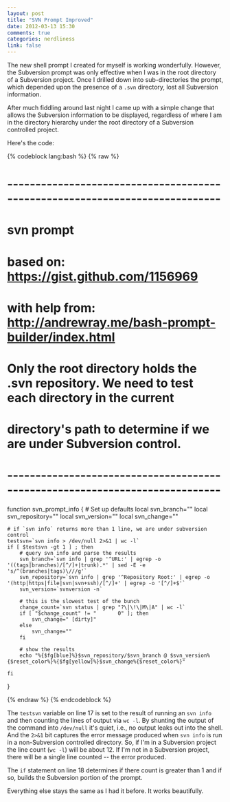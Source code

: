 ```yaml
---
layout: post
title: "SVN Prompt Improved"
date: 2012-03-13 15:30
comments: true
categories: nerdliness
link: false
---
```

The new shell prompt I created for myself is working wonderfully. However, the Subversion prompt was only effective when I was in the root directory of a Subversion project. Once I drilled down into sub-directories the prompt, which depended upon the presence of a `.svn` directory, lost all Subversion information.

After much fiddling around last night I came up with a simple change that allows the Subversion information to be displayed, regardless of where I am in the directory hierarchy under the root directory of a Subversion controlled project.

Here's the code:

{% codeblock lang:bash %}
{% raw %}
# ----------------------------------------------------------------------------
# svn prompt
# based on: https://gist.github.com/1156969 
# with help from: http://andrewray.me/bash-prompt-builder/index.html
# 
# Only the root directory holds the .svn repository. We need to test each directory in the current
# directory's path to determine if we are under Subversion control.
# ----------------------------------------------------------------------------
function svn_prompt_info {
	# Set up defaults
	local svn_branch=""
	local svn_repository=""
	local svn_version=""
	local svn_change=""

	# if `svn info` returns more than 1 line, we are under subversion control
    testsvn=`svn info > /dev/null 2>&1 | wc -l`
    if [ $testsvn -gt 1 ] ; then
		# query svn info and parse the results
		svn_branch=`svn info | grep '^URL:' | egrep -o '((tags|branches)/[^/]+|trunk).*' | sed -E -e 's/^(branches|tags)\///g'`
		svn_repository=`svn info | grep '^Repository Root:' | egrep -o '(http|https|file|svn|svn+ssh)/[^/]+' | egrep -o '[^/]+$'`
		svn_version=`svnversion -n`
		
		# this is the slowest test of the bunch
		change_count=`svn status | grep "?\|\!\|M\|A" | wc -l`
		if [ "$change_count" != "       0" ]; then
			svn_change=" [dirty]"
		else
			svn_change=""
		fi
		
		# show the results
		echo "%{$fg[blue]%}$svn_repository/$svn_branch @ $svn_version%{$reset_color%}%{$fg[yellow]%}$svn_change%{$reset_color%}"
		
	fi
}

{% endraw %}
{% endcodeblock %}

The `testsvn` variable on line 17 is set to the result of running an `svn info` and then counting the lines of output via `wc -l`. By shunting the output of the command into `/dev/null` it's quiet, i.e., no output leaks out into the shell. And the `2>&1` bit captures the error message produced when `svn info` is run in a non-Subversion controlled directory. So, if I'm in a Subversion project the line count (`wc -l`) will be about 12. If I'm not in a Subversion project, there will be a single line counted -- the error produced.

The `if` statement on line 18 determines if there count is greater than 1 and if so, builds the Subversion portion of the prompt. 

Everything else stays the same as I had it before. It works beautifully.

